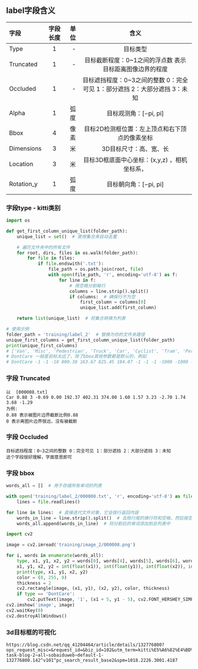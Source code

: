 ## label字段含义

| 字段        | 字段⻓度 |  单位 |                     含义                     |
|:----------|:----:|----:|:------------------------------------------:|
| Type      |  1   |   - |                    目标类型                    | 
| Truncated |  1   |   - |       ⽬标截断程度：0~1之间的浮点数 表示⽬标距离图像边界的程度       |
| Occluded  |  1   |   - | ⽬标遮挡程度：0~3之间的整数 0：完全可⻅ 1：部分遮挡 2：⼤部分遮挡 3：未知 |
| Alpha     |  1   |  弧度 |              ⽬标观测⻆：[−pi, pi]               |
| Bbox      |  4   |  像素 |          ⽬标2D检测框位置：左上顶点和右下顶点的像素坐标          |
| Dimensions|  3   |   ⽶ |                3D⽬标尺⼨：⾼、宽、⻓                |
| Location  |  3   |   ⽶ |        ⽬标3D框底⾯中⼼坐标：(x,y,z) ，相机坐标系，         |
| Rotation_y|  1   |  弧度 |              ⽬标朝向⻆：[−pi, pi]               |

### 字段type - kitti类别
```python
import os

def get_first_column_unique_list(folder_path):
    unique_list = set()  # 使用集合来自动去重

    # 遍历文件夹中的所有文件
    for root, dirs, files in os.walk(folder_path):
        for file in files:
            if file.endswith('.txt'):
                file_path = os.path.join(root, file)
                with open(file_path, 'r', encoding='utf-8') as f:
                    for line in f:
                        # 用空格分割每行
                        columns = line.strip().split()
                        if columns:  # 确保行不为空
                            first_column = columns[0]
                            unique_list.add(first_column)

    return list(unique_list)  # 将集合转换为列表

# 使用示例
folder_path = 'training/label_2'  # 替换为你的文件夹路径
unique_first_columns = get_first_column_unique_list(folder_path)
print(unique_first_columns)
# ['Van', 'Misc', 'Pedestrian', 'Truck', 'Car', 'Cyclist', 'Tram', 'Person_sitting', 'DontCare']
# DontCare 一般是目标太远了，除了bbox其他参数都是默认的，例如
# DontCare -1 -1 -10 800.38 163.67 825.45 184.07 -1 -1 -1 -1000 -1000 -1000 -10
```

### 字段 Truncated
```text
以  [000008.txt]
Car 0.88 3 -0.69 0.00 192.37 402.31 374.00 1.60 1.57 3.23 -2.70 1.74 3.68 -1.29
为例:
0.88 表示被图片边界截断比例0.88
0 表示离图片边界很远，没有被截断
```
### 字段 Occluded
```text
⽬标遮挡程度：0~3之间的整数 0：完全可⻅ 1：部分遮挡 2：⼤部分遮挡 3：未知
这个字段很好理解，字面意思即可
```
### 字段 bbox
```python
words_all = []  # 用于存储所有单词的列表

with open('training/label_2/000008.txt', 'r', encoding='utf-8') as file:
    lines = file.readlines()

for line in lines:  # 直接迭代文件对象，它会按行返回内容
    words_in_line = line.strip().split()  # 去除行尾的换行符和空格，然后按空格分割
    words_all.append(words_in_line)  # 将分割后的单词添加到总列表中

import cv2

image = cv2.imread('training/image_2/000008.png')

for i, words in enumerate(words_all):
    type, x1, y1, x2, y2 = words[0], words[4], words[5], words[6], words[7]
    x1, y1, x2, y2 = int(float(x1)), int(float(y1)), int(float(x2)), int(float(y2))
    print(type, x1, y1, x2, y2)
    color = (0, 255, 0)
    thickness = 2
    cv2.rectangle(image, (x1, y1), (x2, y2), color, thickness)
    if type == 'DontCare':
        cv2.putText(image, '1', (x1 + 5, y1 - 5), cv2.FONT_HERSHEY_SIMPLEX, 1, color, thickness)
cv2.imshow('image', image)
cv2.waitKey(0)
cv2.destroyAllWindows()
```

### 3d目标框的可视化
```text
https://blog.csdn.net/qq_41204464/article/details/132776800?ops_request_misc=&request_id=&biz_id=102&utm_term=kitti%E5%A6%82%E4%BD%95%E5%9C%A8%E5%9B%BE%E7%89%87%E4%B8%8A%E7%94%BB3d%E6%A1%86&utm_medium=distribute.pc_search_result.none-task-blog-2~all~sobaiduweb~default-1-132776800.142^v101^pc_search_result_base2&spm=1018.2226.3001.4187
```